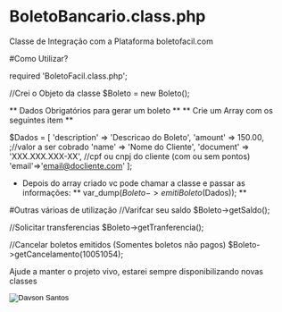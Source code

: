 # BoletoBancario.class.php
Classe de Integração com a Plataforma boletofacil.com


#Como Utilizar?

required 'BoletoFacil.class.php';

//Crei o Objeto da classe
$Boleto = new Boleto();

** Dados Obrigatórios para gerar um boleto **
** Crie um Array com os seguintes item **

$Dados = [
           'description' => 'Descricao do Boleto',
           'amount' => 150.00, ;//valor a ser cobrado
           'name' => 'Nome do Cliente',
           'document' => 'XXX.XXX.XXX-XX', //cpf ou cnpj do cliente (com ou sem pontos)
           'email'=>'email@docliente.com'
         ];
         
- Depois do array criado vc pode chamar a classe e passar as informações:
  ** var_dump($Boleto->emitiBoleto($Dados)); **
  
#Outras várioas de utilização
//Varifcar seu saldo
$Boleto->getSaldo();

//Solicitar transferencias
$Boleto->getTranferencia();

//Cancelar boletos emitidos (Somentes boletos não pagos)
$Boleto->getCancelamento(10051054);
         


Ajude a manter o projeto vivo, estarei sempre disponibilizando novas classes
<form method='post' action='https://www.moip.com.br/Process.do'>
<input type='hidden' name='method' value='donation'/>
<input type='hidden' name='encrypted' value='X9TELUl3w7aSjEp56snNQg=='/>
<input type='hidden' name='type' value='2'/>
<input type='image' name='submit' src='https://www.davsonsantos.com.br/themes/new-blog/images/doarclick.jpg' alt='Davson Santos' border='0' />
</form>
